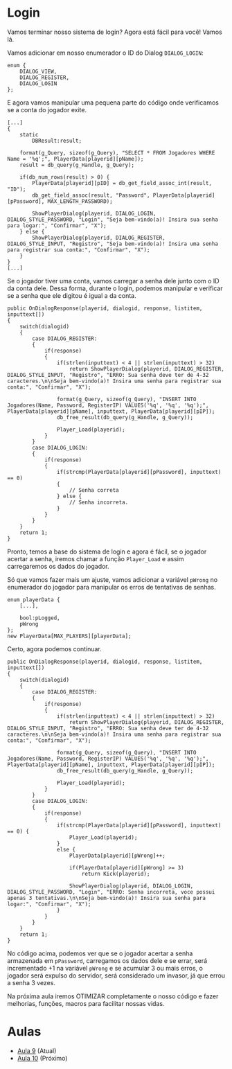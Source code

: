 # Login
Vamos terminar nosso sistema de login? Agora está fácil para você! Vamos lá.

Vamos adicionar em nosso enumerador o ID do Dialog `DIALOG_LOGIN`:
```pwn
enum {
	DIALOG_VIEW,
	DIALOG_REGISTER,
	DIALOG_LOGIN
};
```

E agora vamos manipular uma pequena parte do código onde verificamos se a conta do jogador exite.
```pwn
[...]
{
	static
		DBResult:result;
	
	format(g_Query, sizeof(g_Query), "SELECT * FROM Jogadores WHERE Name = '%q';", PlayerData[playerid][pName]);
	result = db_query(g_Handle, g_Query);
	
	if(db_num_rows(result) > 0) {
		PlayerData[playerid][pID] = db_get_field_assoc_int(result, "ID");
		db_get_field_assoc(result, "Password", PlayerData[playerid][pPassword], MAX_LENGTH_PASSWORD);

		ShowPlayerDialog(playerid, DIALOG_LOGIN, DIALOG_STYLE_PASSWORD, "Login", "Seja bem-vindo(a)! Insira sua senha para logar:", "Confirmar", "X");
	} else {
		ShowPlayerDialog(playerid, DIALOG_REGISTER, DIALOG_STYLE_INPUT, "Registro", "Seja bem-vindo(a)! Insira uma senha para registrar sua conta:", "Confirmar", "X");
	}	
}
[...]
```
Se o jogador tiver uma conta, vamos carregar a senha dele junto com o ID da conta dele. Dessa forma, durante o login, podemos manipular e verificar se a senha que ele digitou é igual a da conta.

```pwn
public OnDialogResponse(playerid, dialogid, response, listitem, inputtext[])
{
	switch(dialogid)
	{		
		case DIALOG_REGISTER:
		{			
			if(response)
			{
				if(strlen(inputtext) < 4 || strlen(inputtext) > 32)
					return ShowPlayerDialog(playerid, DIALOG_REGISTER, DIALOG_STYLE_INPUT, "Registro", "ERRO: Sua senha deve ter de 4-32 caracteres.\n\nSeja bem-vindo(a)! Insira uma senha para registrar sua conta:", "Confirmar", "X");
							
				format(g_Query, sizeof(g_Query), "INSERT INTO Jogadores(Name, Password, RegisterIP) VALUES('%q', '%q', '%q');", PlayerData[playerid][pName], inputtext, PlayerData[playerid][pIP]);
				db_free_result(db_query(g_Handle, g_Query));

				Player_Load(playerid);
			} 
		}
		case DIALOG_LOGIN:
		{
			if(response)
			{
				if(strcmp(PlayerData[playerid][pPassword], inputtext) == 0)
				{
					// Senha correta
				} else {
					// Senha incorreta.
				}
			}
		}
	}
	return 1;
}
```

Pronto, temos a base do sistema de login e agora é fácil, se o jogador acertar a senha, iremos chamar a função `Player_Load` e assim carregaremos os dados do jogador.

Só que vamos fazer mais um ajuste, vamos adicionar a variável `pWrong` no enumerador do jogador para manipular os erros de tentativas de senhas.
```pwn
enum playerData {
	[...],

	bool:pLogged,
	pWrong
};
new PlayerData[MAX_PLAYERS][playerData];
```
Certo, agora podemos continuar.

```pwn
public OnDialogResponse(playerid, dialogid, response, listitem, inputtext[])
{
	switch(dialogid)
	{		
		case DIALOG_REGISTER:
		{			
			if(response)
			{
				if(strlen(inputtext) < 4 || strlen(inputtext) > 32)
					return ShowPlayerDialog(playerid, DIALOG_REGISTER, DIALOG_STYLE_INPUT, "Registro", "ERRO: Sua senha deve ter de 4-32 caracteres.\n\nSeja bem-vindo(a)! Insira uma senha para registrar sua conta:", "Confirmar", "X");
							
				format(g_Query, sizeof(g_Query), "INSERT INTO Jogadores(Name, Password, RegisterIP) VALUES('%q', '%q', '%q');", PlayerData[playerid][pName], inputtext, PlayerData[playerid][pIP]);
				db_free_result(db_query(g_Handle, g_Query));

				Player_Load(playerid);
			} 
		}
		case DIALOG_LOGIN:
		{
			if(response)
			{
				if(strcmp(PlayerData[playerid][pPassword], inputtext) == 0) {
					Player_Load(playerid);
				}
				else {
					PlayerData[playerid][pWrong]++;

					if(PlayerData[playerid][pWrong] >= 3)
						return Kick(playerid);

					ShowPlayerDialog(playerid, DIALOG_LOGIN, DIALOG_STYLE_PASSWORD, "Login", "ERRO: Senha incorreta, voce possui apenas 3 tentativas.\n\nSeja bem-vindo(a)! Insira sua senha para logar:", "Confirmar", "X");
				}
			}
		}
	}
	return 1;
}
```
No código acima, podemos ver que se o jogador acertar a senha armazenada em `pPassword`, carregamos os dados dele e se errar, será incrementado +1 na variável `pWrong` e se acumular 3 ou mais erros, o jogador será expulso do servidor, será considerado um invasor, já que errou a senha 3 vezes.

Na próxima aula iremos OTIMIZAR completamente o nosso código e fazer melhorias, funções, macros para facilitar nossas vidas.

# Aulas
- [Aula 9](Aulas/Aula_9.md) (Atual)
- [Aula 10](Aulas/Aula_10.md) (Próximo)